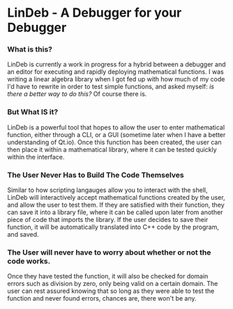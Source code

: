 # LinDeb - A Debugger for your Debugger

### What is this? 
LinDeb is currently a work in progress for a hybrid between a debugger and an editor for executing and rapidly deploying mathematical functions. I was writing a linear algebra library when I got fed up with how much of my code I'd have to rewrite in order to test simple functions, and asked myself: *is there a *better* way to do this?* Of course there is. 

### But What IS it?
LinDeb is a powerful tool that hopes to allow the user to enter mathematical function, either through a CLI, or a GUI (sometime later when I have a better understanding of Qt.io). Once this function has been created, the user can then place it within a mathematical library, where it can be tested quickly within the interface. 
### The User Never Has to Build The Code Themselves
Similar to how scripting langauges allow you to interact with the shell, LinDeb will interactively accept mathematical functions created by the user, and allow the user to test them. If they are satisfied with their function, they can save it into a library file, where it can be called upon later from another piece of code that imports the library. 
If the user decides to save their function, it will be automatically translated into C++ code by the program, and saved. 
### The User will never have to worry about whether or not the code works.
Once they have tested the function, it will also be checked for domain errors such as division by zero, only being valid on a certain domain. The user can rest assured knowing that so long as they were able to test the function and never found errors, chances are, there won't be any. 
